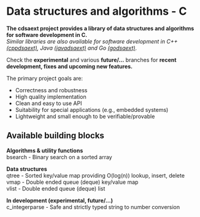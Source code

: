 # Data structures and algorithms - C

**The cdsaext project provides a library of data structures and algorithms for software development in C.**  
*Similar libraries are also available for software development in C++ [(cppdsaext)](https://github.com/raltnoeder/cppdsaext), Java [(javadsaext)](https://github.com/raltnoeder/javadsaext) and Go [(godsaext)](https://github.com/raltnoeder/godsaext)*.

Check the **experimental** and various **future/...** branches for **recent development, fixes and upcoming new features.**

The primary project goals are:
- Correctness and robustness
- High quality implementation
- Clean and easy to use API
- Suitability for special applications (e.g., embedded systems)
- Lightweight and small enough to be verifiable/provable

## Available building blocks

**Algorithms & utility functions**  
bsearch - Binary search on a sorted array  

**Data structures**  
qtree - Sorted key/value map providing O(log(n)) lookup, insert, delete  
vmap - Double ended queue (deque) key/value map  
vlist - Double ended queue (deque) list  

**In development (experimental, future/...)**  
c\_integerparse - Safe and strictly typed string to number conversion  
